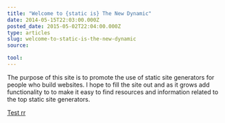 ```yaml
---
title: "Welcome to {static is} The New Dynamic"
date: 2014-05-15T22:03:00.000Z
posted_date: 2015-05-02T22:04:00.000Z
type: articles
slug: welcome-to-static-is-the-new-dynamic
source:

tool:
---
```

The purpose of this site is to promote the use of static site generators for people who build websites. I hope to fill the site out and as it grows add functionality to to make it easy to find resources and information related to the top static site generators.

[Test rr](http://www.retroreport.org/video/where-is-my-grandchild/?utm_source=internal-tnd&amp;utm_medium=banner&amp;utm_content=ad1&amp;utm_campaign=tnd-test)


